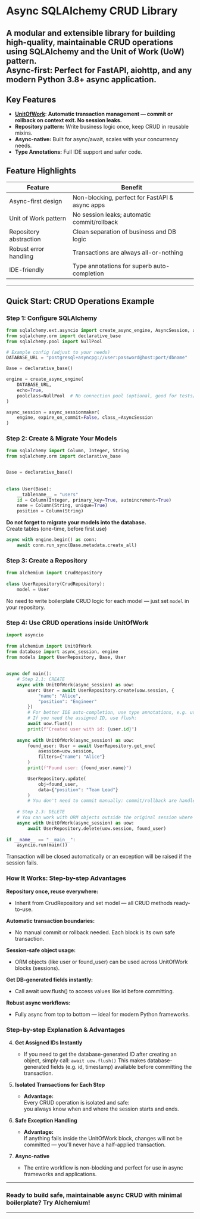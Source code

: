 
# Async SQLAlchemy CRUD Library  
  
A modular and extensible library for building high-quality, maintainable CRUD operations using **SQLAlchemy** and the Unit of Work (UoW) pattern.    
Async-first: Perfect for FastAPI, aiohttp, and any modern Python 3.8+ async application.
---  
  
## Key Features  
  
- **[UnitOfWork](src/uow/session.py)**: **Automatic transaction management — commit or rollback on context exit. No session leaks.**
- **Repository pattern:** Write business logic once, keep CRUD in reusable mixins.   
- **Async-native:** Built for async/await, scales with your concurrency needs.  
- **Type Annotations:** Full IDE support and safer code. 

## Feature Highlights

| Feature                | Benefit                                        |
| ---------------------- | ---------------------------------------------- |
| Async-first design     | Non-blocking, perfect for FastAPI & async apps |
| Unit of Work pattern   | No session leaks; automatic commit/rollback    |
| Repository abstraction | Clean separation of business and DB logic      |
| Robust error handling  | Transactions are always all-or-nothing         |
| IDE-friendly           | Type annotations for superb auto-completion    |


---  
## Quick Start: CRUD Operations Example  


### Step 1: Configure SQLAlchemy
```python  
from sqlalchemy.ext.asyncio import create_async_engine, AsyncSession, async_sessionmaker
from sqlalchemy.orm import declarative_base
from sqlalchemy.pool import NullPool

# Example config (adjust to your needs)
DATABASE_URL = "postgresql+asyncpg://user:password@host:port/dbname"

Base = declarative_base()

engine = create_async_engine(
    DATABASE_URL,
    echo=True,
    poolclass=NullPool  # No connection pool (optional, good for tests/migrations)
)

async_session = async_sessionmaker(
    engine, expire_on_commit=False, class_=AsyncSession
)
``` 

### Step 2: Create & Migrate Your Models
  
```python  
from sqlalchemy import Column, Integer, String  
from sqlalchemy.orm import declarative_base


Base = declarative_base()  
  
  
class User(Base):  
    __tablename__ = "users"  
    id = Column(Integer, primary_key=True, autoincrement=True)  
    name = Column(String, unique=True)  
    position = Column(String)  
```  
**Do not forget to migrate your models into the database.**  
Create tables (one-time, before first use)
```python
async with engine.begin() as conn:  
    await conn.run_sync(Base.metadata.create_all)
```


### Step 3: Create a Repository
```python  
from alchemium import CrudRepository  
  
class UserRepository(CrudRepository):  
	model = User  
```  
No need to write boilerplate CRUD logic for each model — just set `model` in your repository.

### Step 4: Use CRUD operations inside UnitOfWork
```python  
import asyncio  
  
from alchemium import UnitOfWork  
from database import async_session, engine  
from models import UserRepository, Base, User  
  
  
async def main():  
    # Step 2.1: CREATE
    async with UnitOfWork(async_session) as uow:  
        user: User = await UserRepository.create(uow.session, {  
            "name": "Alice",  
            "position": "Engineer"  
        })  
        # For better IDE auto-completion, use type annotations, e.g. user: User = ...
        # If you need the assigned ID, use flush:
        await uow.flush()
        print(f"Created user with id: {user.id}")
  
    async with UnitOfWork(async_session) as uow:  
        found_user: User = await UserRepository.get_one(  
            asession=uow.session,  
            filters={"name": "Alice"}  
        )  
        print(f"Found user: {found_user.name}")

        UserRepository.update(  
            obj=found_user,  
            data={"position": "Team Lead"}  
        )  
        # You don't need to commit manually: commit/rollback are handled automatically!
     
    # Step 2.3: DELETE
    # You can work with ORM objects outside the original session where they were loaded or created:
    async with UnitOfWork(async_session) as uow:      
        await UserRepository.delete(uow.session, found_user)
        
if __name__ == "__main__":
    asyncio.run(main())
```  
Transaction will be closed automatically or an exception will be raised if the session fails.
    
### **How It Works: Step-by-step Advantages**
**Repository once, reuse everywhere:**
- Inherit from CrudRepository and set model — all CRUD methods ready-to-use.

**Automatic transaction boundaries:**
- No manual commit or rollback needed. Each block is its own safe transaction.

**Session-safe object usage:**
- ORM objects (like user or found_user) can be used across UnitOfWork blocks (sessions).

**Get DB-generated fields instantly:**
- Call await uow.flush() to access values like id before committing.

**Robust async workflows:**
- Fully async from top to bottom — ideal for modern Python frameworks.




### **Step-by-step Explanation & Advantages**
        
4.  **Get Assigned IDs Instantly**
    
    -   If you need to get the database-generated ID after creating an object, simply call:
		`await uow.flush()`
        This makes database-generated fields (e.g. id, timestamp) available before committing the transaction.
        
5.  **Isolated Transactions for Each Step**
    
    -   **Advantage:**  
        Every CRUD operation is isolated and safe:  
        you always know when and where the session starts and ends.
        
6.  **Safe Exception Handling**
    
    -   **Advantage:**  
        If anything fails inside the UnitOfWork block, changes will not be committed — you'll never have a half-applied transaction.
        
7.  **Async-native**
    
    -   The entire workflow is non-blocking and perfect for use in async frameworks and applications.
---

### **Ready to build safe, maintainable async CRUD with minimal boilerplate? Try Alchemium!**

---
